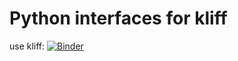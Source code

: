 # Python interfaces for kliff
use kliff: 
[![Binder](https://mybinder.org/badge_logo.svg)](https://mybinder.org/v2/gh/matbinder/kliff-example/master?filepath=kliff.ipynb)
